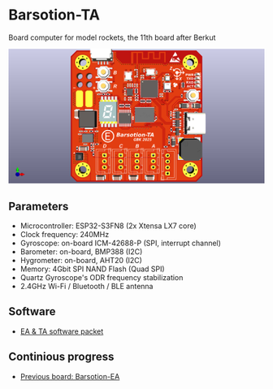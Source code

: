 # Barsotion-TA
Board computer for model rockets, the 11th board after Berkut

![](./Photo/ThetaAnomalain.png)
## Parameters
- Microcontroller: ESP32-S3FN8 (2x Xtensa LX7 core)
- Clock frequency: 240MHz
- Gyroscope: on-board ICM-42688-P (SPI, interrupt channel)
- Barometer: on-board, BMP388 (I2C)
- Hygrometer: on-board, AHT20 (I2C)
- Memory: 4Gbit SPI NAND Flash (Quad SPI)
- Quartz Gyroscope's ODR frequency stabilization
- 2.4GHz Wi-Fi / Bluetooth / BLE antenna
## Software
- [EA & TA software packet](https://github.com/Barsy-Barsevich/SindHagku-1)

## Continious progress
- [Previous board: Barsotion-EA](https://github.com/Barsy-Barsevich/Barsotion-EA)
